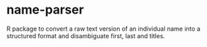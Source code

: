 # name-parser
R package to convert a raw text version of an individual name into a structured format and disambiguate first, last and titles.
